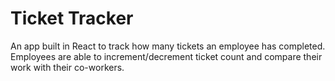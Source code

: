 # Ticket Tracker

An app built in React to track how many tickets an employee has completed.
Employees are able to increment/decrement ticket count and compare their work with their co-workers.